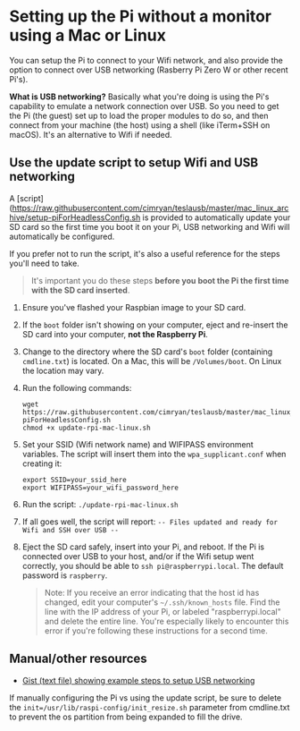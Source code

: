 # Setting up the Pi without a monitor using a Mac or Linux

You can setup the Pi to connect to your Wifi network, and also provide the option to connect over USB networking (Rasberry Pi Zero W or other recent Pi's).


**What is USB networking?** 
Basically what you're doing is using the Pi's capability to emulate a network connection over USB. So you need to get the Pi (the guest) set up to load the proper modules to do so, and then connect from your machine (the host) using a shell (like iTerm+SSH on macOS). It's an alternative to Wifi if needed. 

## Use the update script to setup Wifi and USB networking 

A [script](https://raw.githubusercontent.com/cimryan/teslausb/master/mac_linux_archive/setup-piForHeadlessConfig.sh is provided to automatically update your SD card so the first time you boot it on your Pi, USB networking and Wifi will automatically be configured. 

If you prefer not to run the script, it's also a useful reference for the steps you'll need to take. 

> It's important you do these steps **before you boot the Pi the first time with the SD card inserted**. 

1. Ensure you've flashed your Raspbian image to your SD card. 
1. If the `boot` folder isn't showing on your computer, eject and re-insert the SD card into your computer, **not the Raspberry Pi**. 
1. Change to the directory where the SD card's `boot` folder (containing `cmdline.txt`) is located. On a Mac, this will be `/Volumes/boot`. On Linux the location may vary. 
1. Run the following commands:
    ```
    wget https://raw.githubusercontent.com/cimryan/teslausb/master/mac_linux_archive/setup-piForHeadlessConfig.sh
    chmod +x update-rpi-mac-linux.sh
    ```
1. Set your SSID (Wifi network name) and WIFIPASS environment variables. The script will insert them into the `wpa_supplicant.conf` when creating it:

    ```
    export SSID=your_ssid_here
    export WIFIPASS=your_wifi_password_here
    ```
1. Run the script: 
    `./update-rpi-mac-linux.sh`
1. If all goes well, the script will report: 
    `-- Files updated and ready for Wifi and SSH over USB --`
1. Eject the SD card safely, insert into your Pi, and reboot. If the Pi is connected over USB to your host, and/or if the Wifi setup went correctly, you should be able to `ssh pi@raspberrypi.local`. The default password is `raspberry`. 

    > Note: If you receive an error indicating that the host id has changed, edit your computer's `~/.ssh/known_hosts` file. Find the line with the IP address of your Pi, or labeled "raspberrypi.local" and delete the entire line. You're especially likely to encounter this error if you're following these instructions for a second time.

## Manual/other resources

* [Gist (text file) showing example steps to setup USB networking](https://gist.github.com/gbaman/975e2db164b3ca2b51ae11e45e8fd40a)

If manually configuring the Pi vs using the update script, be sure to delete the `init=/usr/lib/raspi-config/init_resize.sh` parameter from cmdline.txt to prevent the os partition from being expanded to fill the drive.
